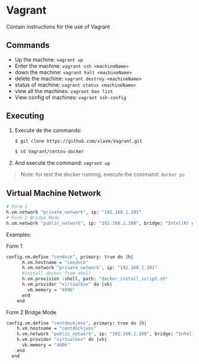 # Vagrant

Contain instructions for the use of Vagrant

## Commands

* Up the machine: `vagrant up`
* Enter the machine: `vagrant ssh <machineName>`
* down the machine: `vagrant halt <machineName>`
* delete the machine: `vagrant destroy <machineName>`
* status of machine: `vagrant status <machineName>`
* view all the machines: `vagrant box list`
* View config of machines: `vagrant ssh-config`

## Executing 

1. Execute de the commands:
     ```bash
     $ git clone https://github.com/xlavm/Vagrant.git

     $ cd Vagrant/centos-docker
     ``` 
2. And execute the command: `vagrant up`
> Note: for test the docker running, execute the command: `docker ps`

## Virtual Machine Network

```bash
# Form 1
h.vm.network "private_network", ip: "192.168.1.101"
# Form 2 Bridge Mode
h.vm.network "public_network", ip: "192.168.1.100", bridge: "Intel(R) Wireless-AC 9560"
```
Examples:

Form  1
```bash
config.vm.define "cendock", primary: true do |h|
      h.vm.hostname = "cendock"
      h.vm.network "private_network", ip: "192.168.1.101"
      #install docker from shell
      h.vm.provision :shell, path: "docker_install_script.sh"
      h.vm.provider "virtualbox" do |vb|
        vb.memory = "4096"
      end
    end
```
Form 2 Bridge Mode
```bash
config.vm.define "centdockjens", primary: true do |h|
    h.vm.hostname = "centdockjens"
    h.vm.network "public_network", ip: "192.168.1.100", bridge: "Intel(R) Wireless-AC 9560"
    h.vm.provider "virtualbox" do |vb|
      vb.memory = "4096"
    end
  end
```